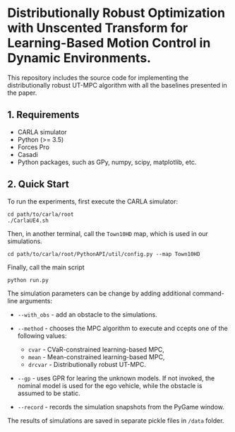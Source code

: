 Distributionally Robust Optimization with Unscented Transform for Learning-Based Motion Control in Dynamic Environments.
====================================================

This repository includes the source code for implementing the distributionally robust UT-MPC algorithm with all the baselines presented in the paper.

## 1. Requirements
- CARLA simulator
- Python (>= 3.5)
- Forces Pro
- Casadi
- Python packages, such as GPy, numpy, scipy, matplotlib, etc.


## 2. Quick Start

To run the experiments, first execute the CARLA simulator:
```
cd path/to/carla/root
./CarlaUE4.sh
```

Then, in another terminal, call the `Town10HD` map, which is used in our simulations.
```
cd path/to/carla/root/PythonAPI/util/config.py --map Town10HD
```

Finally, call the main script
```
python run.py
```

The simulation parameters can be change by adding additional command-line arguments:
- `--with_obs` - add an obstacle to the simulations.
- `--method` - chooses the MPC algorithm to execute and ccepts one of the following values: 

	- `cvar` - CVaR-constrained learning-based MPC,
	- `mean` - Mean-constrained learning-based MPC,
	- `drcvar` - Distributionally robust UT-MPC.

- `--gp` - uses GPR for learing the unknown models. If not invoked, the nominal model is used for the ego vehicle, while the obstacle is assumed to be static.
- `--record`  - records the simulation snapshots from the PyGame window.

The results of simulations are saved in separate pickle files in `/data` folder.
